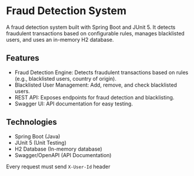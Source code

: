 # Fraud Detection System
A fraud detection system built with Spring Boot and JUnit 5. It detects fraudulent transactions based on configurable rules, manages blacklisted users, and uses an in-memory H2 database.

## Features
- Fraud Detection Engine: Detects fraudulent transactions based on rules (e.g., blacklisted users, country of origin).
- Blacklisted User Management: Add, remove, and check blacklisted users.
- REST API: Exposes endpoints for fraud detection and blacklisting.
- Swagger UI: API documentation for easy testing.

## Technologies
- Spring Boot (Java)
- JUnit 5 (Unit Testing)
- H2 Database (In-memory database)
- Swagger/OpenAPI (API Documentation)

Every request must send ``X-User-Id`` header